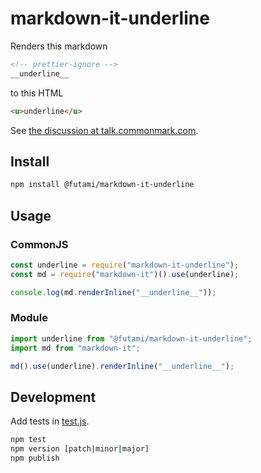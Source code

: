 # markdown-it-underline

Renders this markdown

```md
<!-- prettier-ignore -->
__underline__
```

to this HTML

```HTML
<u>underline</u>
```

See [the discussion at talk.commonmark.com](https://talk.commonmark.org/t/feature-request-underline-text/343).

## Install

```sh
npm install @futami/markdown-it-underline
```

## Usage

### CommonJS

```js
const underline = require("markdown-it-underline");
const md = require("markdown-it")().use(underline);

console.log(md.renderInline("__underline__"));
```

### Module

```js
import underline from "@futami/markdown-it-underline";
import md from "markdown-it";

md().use(underline).renderInline("__underline__");
```

## Development

Add tests in [test.js](test.js).

```sh
npm test
npm version [patch|minor|major]
npm publish
```
